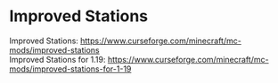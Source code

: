 # Improved Stations
Improved Stations: https://www.curseforge.com/minecraft/mc-mods/improved-stations
<br />
Improved Stations for 1.19: https://www.curseforge.com/minecraft/mc-mods/improved-stations-for-1-19
